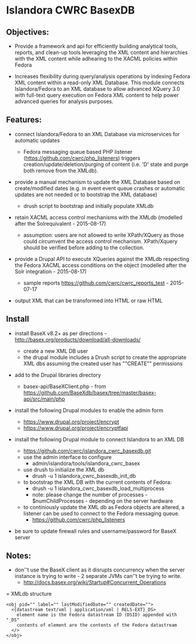 # Islandora CWRC BasexDB

Objectives:
--
* Provide a framework and api for efficiently building analytical tools, reports, and clean-up tools leveraging the XML content and hierarchies with the XML content while adhearing to the XACML policies within Fedora

* Increases flexibility during query/analysis operations by indexing Fedora XML content within a read-only XML Database.  This module connects Islandora/Fedora to an XML database to allow advanced XQuery 3.0 with full-text query execution on Fedora XML content to help power advanced queries for analysis purposes. 

Features:
--

* connect Islandora/Fedora to an XML Database via microservices for automatic updates
  * Fedora messaging queue based PHP listener (https://github.com/cwrc/php_listeners) triggers creation/update/deletion/purging of content (i.e. 'D' state and purge both remove from the XMLdb).
  
* provide a manual mechanism to update the XML Database based on create/modified dates (e.g. in event event queue crashes or automatic updates are not needed or to bootstrap the XML database)
  * drush script to bootstrap and initially populate XMLdb

* retain XACML access control mechanisms with the XMLdb (modelled after the Solrequivalent - 2015-08-17) 
  * assumption: users are not allowed to write XPath/XQuery as those could circumvent the access control mechanism. XPath/Xquery should be verified before adding to the collection.

* provide a Drupal API to execute XQueries against the XMLdb respecting the Fedora XACML access conditions on the object (modelled after the Solr integration - 2015-08-17)
  * sample reports https://github.com/cwrc/cwrc_reports_test - 2015-07-17
 
* output XML that can be transformed into HTML or raw HTML 

Install
--
* install BaseX v8.2+ as per directions - http://basex.org/products/download/all-downloads/
  * create a new XML DB user 
  * the drupal module includes a Drush script to create the appropriate XML dbs assuming the created user has ""CREATE"" permissions 
* add to the Drupal libraries directory
  * basex-api/BaseXClient.php - from https://github.com/BaseXdb/basex/tree/master/basex-api/src/main/php
* install the following Drupal modules to enable the admin form
  * https://www.drupal.org/project/encrypt
  * https://www.drupal.org/project/encryptfapi
* install the following Drupal module to connect Islandora to an XML DB
  * https://github.com/cwrc/islandora_cwrc_basexdb.git
  * use the admin interface to configure 
    * admin/islandora/tools/islandora_cwrc_basex
  * use drush to initialize the XML db
    * drush -u 1 islandora_cwrc_basexdb_init_db
  * to bootstrap the XML DB with the current contents of Fedora:
    * drush -u 1 islandora_cwrc_basexdb_load_multiprocess
    * note: please change the number of processes - $numChildProcesses - depending on the server hardware
  * to continiously update the XML db as Fedora objects are altered, a listener can be used to connect to the Fedora messaging queue.
    * https://github.com/cwrc/php_listeners


* be sure to update firewall rules and username/password for BaseX server 



Notes:
--
* don''t use the BaseX client as it disrupts concurrency when the server instance is trying to write - 2 separate JVMs can''t be trying to write. 
  * http://docs.basex.org/wiki/Startup#Concurrent_Operations

= XMLdb structure
```
<obj pid="" label="" lastModifiedDate="" createdDate="">
  <{datastream text/xml | application/xml | RELS-EXT}_DS>
    element name is the Fedora datastream ID (DSID) appended with "_DS"
    contents of element are the contents of the Fedora datastream
  </>
</obj>
```
